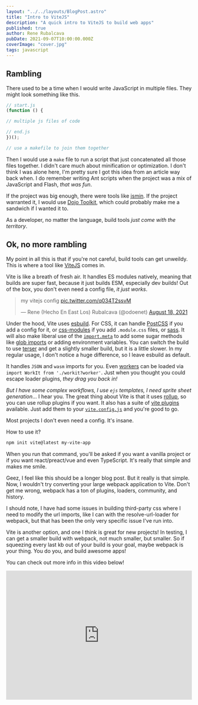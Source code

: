 ```yaml
---
layout: "../../layouts/BlogPost.astro"
title: "Intro to ViteJS"
description: "A quick intro to ViteJS to build web apps"
published: true
author: Rene Rubalcava
pubDate: 2021-09-07T10:00:00.000Z
coverImage: "cover.jpg"
tags: javascript
---
```


## Rambling

There used to be a time when I would write JavaScript in multiple files. They might look something like this.

```js
// start.js
(function () {

// multiple js files of code

// end.js
})();

// use a makefile to join them together
```

Then I would use a `make` file to run a script that just concatenated all those files together. I didn't care much about minification or optimization. I don't think I was alone here, I'm pretty sure I got this idea from an article way back when. I do remember writing Ant scripts when the project was a mix of JavaScript and Flash, _that was fun_.

If the project was big enough, there were tools like [jsmin](https://www.crockford.com/jsmin.html). If the project warranted it, I would use [Dojo Toolkit](https://dojotoolkit.org/), which could probably make me a sandwich if I wanted it to.

As a developer, no matter the language, build tools _just come with the territory_.

## Ok, no more rambling

My point in all this is that if you're not careful, build tools can get unweildy. This is where a tool like [ViteJS](https://vitejs.dev/) comes in.

Vite is like a breath of fresh air. It handles ES modules natively, meaning that builds are super fast, because it just builds ESM, especially dev builds! Out of the box, you don't even need a config file, _it just works_.

<blockquote class="twitter-tweet"><p lang="pl" dir="ltr">my vitejs config <a href="https://t.co/q034T2ssvM">pic.twitter.com/q034T2ssvM</a></p>&mdash; Rene (Hecho En East Los) Rubalcava (@odoenet) <a href="https://twitter.com/odoenet/status/1428017428441681926?ref_src=twsrc%5Etfw">August 18, 2021</a></blockquote> <script async src="https://platform.twitter.com/widgets.js" charset="utf-8"></script>

Under the hood, Vite uses [esbuild](http://esbuild.github.io/). For CSS, it can handle [PostCSS](https://postcss.org/) if you add a config for it, or [css-modules](https://github.com/css-modules/css-modules) if you add `.module.css` files, or [sass](https://sass-lang.com/). It will also make liberal use of the [`import.meta`](https://developer.mozilla.org/en-US/docs/Web/JavaScript/Reference/Statements/import.meta) to add some sugar methods like [glob imports](https://vitejs.dev/guide/features.html#glob-import) or adding environment variables. You can switch the build to use [terser](https://terser.org/) and get a slightly smaller build, but it is a little slower. In my regular usage, I don't notice a huge difference, so I leave esbuild as default.

It handles `JSON` and `wasm` imports for you. Even [workers](https://vitejs.dev/guide/features.html#web-workers) can be loaded via `import WorkIt from './workit?worker'`. Just when you thought you could escape loader plugins, _they drag you back in!_

_But I have some complex workflows, I use `ejs` templates, I need sprite sheet generation_... I hear you. The great thing about Vite is that it uses [rollup](https://www.rollupjs.org/), so you can use rollup plugins if you want. It also has a suite of [vite plugins](https://github.com/vitejs/awesome-vite#plugins) available. Just add them to your [`vite.config.js`](https://vitejs.dev/config/) and you're good to go.

Most projects I don't even need a config. It's insane.

How to use it?

```bash
npm init vite@latest my-vite-app
```

When you run that command, you'll be asked if you want a vanilla project or if you want react/preact/vue and even TypeScript. It's really that simple and makes me smile.

Geez, I feel like this should be a longer blog post. But it really is that simple. Now, I wouldn't try converting your large webpack application to Vite. Don't get me wrong, webpack has a ton of plugins, loaders, community, and history.

I should note, I have had some issues in building third-party css where I need to modify the url imports, like I can with the resolve-url-loader for webpack, but that has been the only very specific issue I've run into.

Vite is another option, and one I think is great for new projects! In testing, I can get a smaller build with webpack, not much smaller, but smaller. So if squeezing every last kb out of your build is your goal, maybe webpack is your thing. You do you, and build awesome apps!

You can check out more info in this video below!

<iframe width="100%" height="350" src="https://www.youtube.com/embed/sV1Tcie2SR8" title="YouTube video player" frameborder="0" allow="accelerometer; autoplay; clipboard-write; encrypted-media; gyroscope; picture-in-picture" allowfullscreen></iframe>
